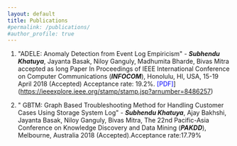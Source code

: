 ```yaml
---
layout: default
title: Publications
#permalink: /publications/
#author_profile: true
---
```


1. \"ADELE: Anomaly Detection from Event Log Empiricism\" - _**Subhendu Khatuya**_,  Jayanta Basak, Niloy Ganguly, Madhumita Bharde, Bivas Mitra accepted as long Paper In Proceedings of IEEE International Conference on Computer Communications (_**INFOCOM**_), Honolulu, HI, USA, 15-19 April 2018 (Accepted) Acceptance rate: 19.2%. <span style="color:blue"> [PDF]</span>](https://ieeexplore.ieee.org/stamp/stamp.jsp?arnumber=8486257)

2. \" GBTM: Graph Based Troubleshooting Method for Handling Customer Cases Using Storage System Log\" - _**Subhendu Khatuya**_, Ajay Bakhshi, Jayanta Basak, Niloy Ganguly, Bivas Mitra, The 22nd Pacific-Asia Conference on Knowledge Discovery and Data Mining (_**PAKDD**_), Melbourne, Australia 2018 (Accepted).Acceptance rate:17.79%

